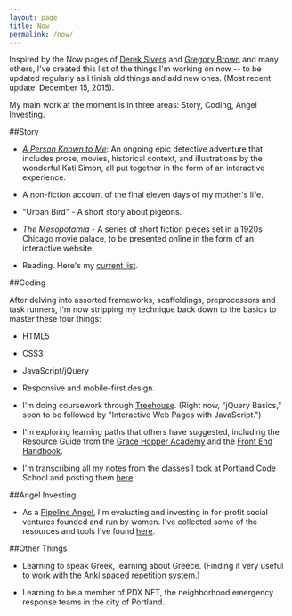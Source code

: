 ```yaml
---
layout: page
title: Now
permalink: /now/
---
```

Inspired by the Now pages of [Derek Sivers](https://sivers.org/nowff) and [Gregory Brown](http://practicingdeveloper.com/now/) and many others, I've created this list of the things I'm working on now -- to be updated regularly as I finish old things and add new ones.  (Most recent update: December 15, 2015).

My main work at the moment is in three areas: Story, Coding, Angel Investing.

##Story

* [*A Person Known to Me*](http://www.apersonknowntome.com): An ongoing epic detective adventure that includes prose, movies, historical context, and illustrations by the wonderful Kati Simon, all put together in the form of an interactive experience.

* A non-fiction account of the final eleven days of my mother's life.

* "Urban Bird" - A short story about pigeons.

* *The Mesopotamia* - A series of short fiction pieces set in a 1920s Chicago movie palace, to be presented online in the form of an interactive website.

* Reading. Here's my <a href="../books/">current list</a>.

    
##Coding
    
After delving into assorted frameworks, scaffoldings, preprocessors and task runners, I'm now stripping my technique back down to the basics to master these four things:

* HTML5
* CSS3
* JavaScript/jQuery
* Responsive and mobile-first design.

* I'm doing coursework through [Treehouse](https://teamtreehouse.com/). (Right now, "jQuery Basics," soon to be followed by "Interactive Web Pages with JavaScript.")

* I'm exploring learning paths that others have suggested, including the Resource Guide from the [Grace Hopper Academy](http://gracehopper.com/curriculum) and the [Front End Handbook](http://www.frontendhandbook.com/).
    
* I'm transcribing all my notes from the classes I took at Portland Code School and posting them <a href="../pcsnotes/">here</a>.


##Angel Investing
    
* As a [Pipeline Angel](http://pipelineangels.com/), I'm evaluating and investing in for-profit social ventures founded and run by women. I've collected some of the resources and tools I've found [here](http://stephanieargy.github.io/AngelInvesting/).


##Other Things

* Learning to speak Greek, learning about Greece. (Finding it very useful to work with the [Anki spaced repetition system](http://ankisrs.net/).)

* Learning to be a member of PDX NET, the neighborhood emergency response teams in the city of Portland.


